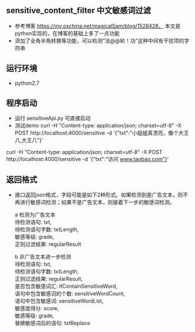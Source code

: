 ## sensitive_content_filter  中文敏感词过滤

- 参考博客 https://my.oschina.net/magicalSam/blog/1528428， 本文是python实现的，在博客的基础上多了一点功能
- 添加了全角半角转换等功能，可以检测“法@@轮！功”这种中间有干扰项的字符串

## 运行环境
- python2.7

## 程序启动
- 运行 sensitiveApi.py 可直接启动
- 测试demo 
curl -H "Content-type: application/json; charset=utf-8" -X POST http://localhost:4000/sensitive -d '{"txt":"小姐姐真漂亮，像个大王八,大王八"}'  

curl -H "Content-type: application/json; charset=utf-8" -X POST http://localhost:4000/sensitive -d '{"txt":"访问 www.taobao.com"}'

## 返回格式
- 接口返回json格式，字段可能是如下2种形式。如果检测到是广告文本，则不再进行敏感词检测；如果不是广告文本，则接着下一步的敏感词检测。

  a 检测为广告文本  
  待检测语句: txt,  
  待检测语句字数: txtLength,  
  敏感等级: grade,  
  正则过滤结果: regularResult  

  b 非广告文本进一步检测  
  待检测语句: txt,  
  待检测语句字数: txtLength,  
  正则过滤结果: regularResult,  
  是否包含敏感词汇: ifContainSensitiveWord,  
  语句中包含敏感词的个数: sensitiveWordCount,  
  语句中包含敏感词: sensitiveWordList,  
  敏感度得分: score,  
  敏感等级: grade,  
  替换敏感词后的语句: txtReplace  
  
  
